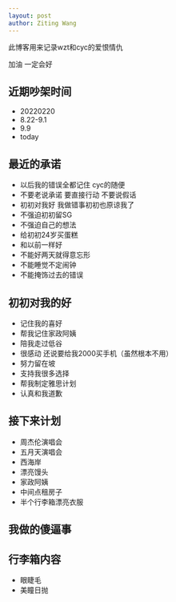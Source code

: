 ```yaml
---
layout: post
author: Ziting Wang
---
```


此博客用来记录wzt和cyc的爱恨情仇


加油  一定会好


## 近期吵架时间
- 20220220
- 8.22-9.1
- 9.9
- today

## 最近的承诺
- 以后我的错误全都记住  cyc的随便
- 不要老说承诺  要直接行动  不要说假话
- 初初对我好  我做错事初初也原谅我了
- 不强迫初初留SG
- 不强迫自己的想法
- 给初初24岁买蛋糕
- 和以前一样好
- 不能好两天就得意忘形
- 不能睡觉不定闹钟
- 不能掩饰过去的错误

## 初初对我的好
- 记住我的喜好
- 帮我记住家政阿姨
- 陪我走过低谷
- 很感动  还说要给我2000买手机（虽然根本不用）
- 努力留在坡
- 支持我很多选择
- 帮我制定雅思计划
- 认真和我道歉

## 接下来计划
- 周杰伦演唱会
- 五月天演唱会
- 西海岸
- 漂亮馒头
- 家政阿姨
- 中间点租房子
- 半个行李箱漂亮衣服

## 我做的傻逼事

## 行李箱内容
- 眼睫毛
- 美瞳日抛